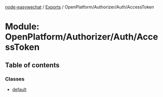 [node-easywechat](../README.md) / [Exports](../modules.md) / OpenPlatform/Authorizer/Auth/AccessToken

# Module: OpenPlatform/Authorizer/Auth/AccessToken

## Table of contents

### Classes

- [default](../classes/OpenPlatform_Authorizer_Auth_AccessToken.default.md)
